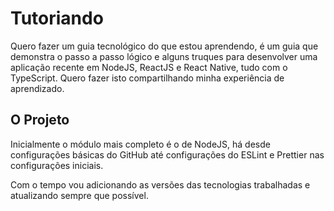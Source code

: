 # Tutoriando

Quero fazer um guia tecnológico do que estou aprendendo, é um guia que demonstra o passo a passo lógico e alguns truques para desenvolver uma aplicação recente em NodeJS, ReactJS e React Native, tudo com o TypeScript. Quero fazer isto compartilhando minha experiência de aprendizado.

## O Projeto

Inicialmente o módulo mais completo é o de NodeJS, há desde configurações básicas do GitHub até configurações do ESLint e Prettier nas configurações iniciais.

Com o tempo vou adicionando as versões das tecnologias trabalhadas e atualizando sempre que possível.
